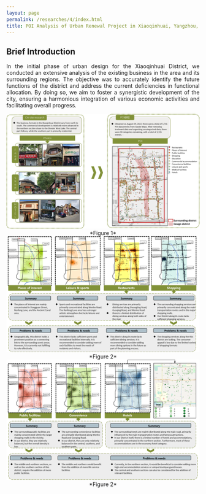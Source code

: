 ```yaml
---
layout: page
permalink: /researches/4/index.html
title: POI Analysis of Urban Renewal Project in Xiaoqinhuai, Yangzhou, Jiangsu Province
---
```


##  Brief Introduction

<p style="text-align: justify;"> 
In the initial phase of urban design for the Xiaoqinhuai District, we conducted an extensive analysis of the existing business in the area and its surrounding regions. The objective was to accurately identify the future functions of the district and address the current deficiencies in functional allocation. By doing so, we aim to foster a synergistic development of the city, ensuring a harmonious integration of various economic activities and facilitating overall progress.
<p>

<center>

<img src="/researches/4/d1.png">
*Figure 1*

<img src="/researches/4/d2.png">
*Figure 2*

<img src="/researches/4/d3.png">
*Figure 2*

</center>